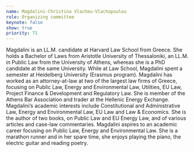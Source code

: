 ```yaml
---
name: Magdalini-Christina Vlachou-Vlachopoulou
role: Organizing committee
keynote: false
show: true
priority: 71
---
```


Magdalini is an LL.M. candidate at Harvard Law School from Greece. She holds a Bachelor of Laws from Aristotle University of Thessaloniki, an LL.M. in Public Law from the University of Athens, whereas she is a PhD candidate at the same University. While at Law School, Magdalini spent a semester at Heidelberg University (Erasmus program).
Magdalini has worked as an attorney-at-law at two of the largest law firms of Greece, focusing on Public Law, Energy and Environmental Law, Utilities, EU Law, Project Finance &amp; Development and Regulatory Law. She is member of the Athens Bar Association and trader at the Hellenic Energy Exchange.
Magdalini’s academic interests include Constitutional and Administrative Law, Energy and Environmental Law, EU Law and Law &amp; Economics. She is the author of two books, on Public Law and EU Energy Law, and of various articles and case-law commentaries.
Magdalini aspires to an academic career focusing on Public Law, Energy and Environmental Law. She is a marathon runner and in her spare time, she enjoys playing the piano, the electric guitar and reading poetry.

